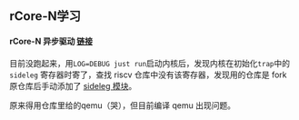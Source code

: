 ## rCore-N学习

#### rCore-N 异步驱动 [链接](https://github.com/duskmoon314/rCore-N/blob/41796b85015a3e3080302270f9ab768827dd1426/user/src/user_uart.rs#L995)

目前没跑起来，用`LOG=DEBUG just run`启动内核后，发现内核在初始化`trap`中的 `sideleg` 寄存器时寄了，查找 riscv 仓库中没有该寄存器，发现用的仓库是 fork 原仓库后手动添加了 [sideleg 模块](https://github.com/duskmoon314/riscv/blob/extN/src/register/sideleg.rs)。

原来得用仓库里给的qemu（哭），但目前编译 qemu 出现问题。

